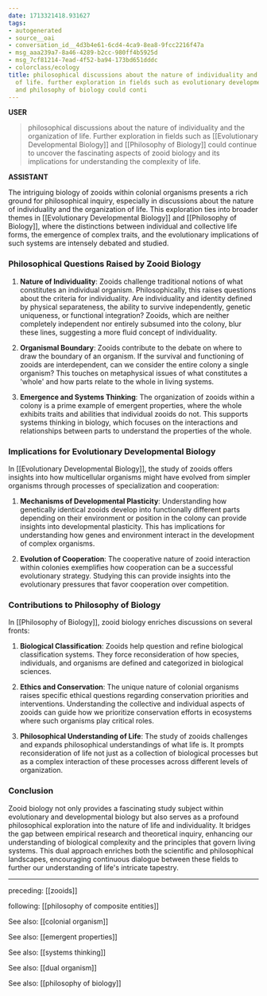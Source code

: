 ```yaml
---
date: 1713321418.931627
tags:
- autogenerated
- source__oai
- conversation_id__4d3b4e61-6cd4-4ca9-8ea8-9fcc2216f47a
- msg_aaa239a7-8a46-4289-b2cc-980ff4b5925d
- msg_7cf81214-7ead-4f52-ba94-173bd651dddc
- colorclass/ecology
title: philosophical discussions about the nature of individuality and the organization
  of life. further exploration in fields such as evolutionary developmental biology
  and philosophy of biology could conti
---
```


**USER**

>philosophical discussions about the nature of individuality and the organization of life. Further exploration in fields such as [[Evolutionary Developmental Biology]] and [[Philosophy of Biology]] could continue to uncover the fascinating aspects of zooid biology and its implications for understanding the complexity of life.


**ASSISTANT**

The intriguing biology of zooids within colonial organisms presents a rich ground for philosophical inquiry, especially in discussions about the nature of individuality and the organization of life. This exploration ties into broader themes in [[Evolutionary Developmental Biology]] and [[Philosophy of Biology]], where the distinctions between individual and collective life forms, the emergence of complex traits, and the evolutionary implications of such systems are intensely debated and studied.

### Philosophical Questions Raised by Zooid Biology

1. **Nature of Individuality**: Zooids challenge traditional notions of what constitutes an individual organism. Philosophically, this raises questions about the criteria for individuality. Are individuality and identity defined by physical separateness, the ability to survive independently, genetic uniqueness, or functional integration? Zooids, which are neither completely independent nor entirely subsumed into the colony, blur these lines, suggesting a more fluid concept of individuality.

2. **Organismal Boundary**: Zooids contribute to the debate on where to draw the boundary of an organism. If the survival and functioning of zooids are interdependent, can we consider the entire colony a single organism? This touches on metaphysical issues of what constitutes a 'whole' and how parts relate to the whole in living systems.

3. **Emergence and Systems Thinking**: The organization of zooids within a colony is a prime example of emergent properties, where the whole exhibits traits and abilities that individual zooids do not. This supports systems thinking in biology, which focuses on the interactions and relationships between parts to understand the properties of the whole.

### Implications for Evolutionary Developmental Biology

In [[Evolutionary Developmental Biology]], the study of zooids offers insights into how multicellular organisms might have evolved from simpler organisms through processes of specialization and cooperation:

1. **Mechanisms of Developmental Plasticity**: Understanding how genetically identical zooids develop into functionally different parts depending on their environment or position in the colony can provide insights into developmental plasticity. This has implications for understanding how genes and environment interact in the development of complex organisms.

2. **Evolution of Cooperation**: The cooperative nature of zooid interaction within colonies exemplifies how cooperation can be a successful evolutionary strategy. Studying this can provide insights into the evolutionary pressures that favor cooperation over competition.

### Contributions to Philosophy of Biology

In [[Philosophy of Biology]], zooid biology enriches discussions on several fronts:

1. **Biological Classification**: Zooids help question and refine biological classification systems. They force reconsideration of how species, individuals, and organisms are defined and categorized in biological sciences.

2. **Ethics and Conservation**: The unique nature of colonial organisms raises specific ethical questions regarding conservation priorities and interventions. Understanding the collective and individual aspects of zooids can guide how we prioritize conservation efforts in ecosystems where such organisms play critical roles.

3. **Philosophical Understanding of Life**: The study of zooids challenges and expands philosophical understandings of what life is. It prompts reconsideration of life not just as a collection of biological processes but as a complex interaction of these processes across different levels of organization.

### Conclusion

Zooid biology not only provides a fascinating study subject within evolutionary and developmental biology but also serves as a profound philosophical exploration into the nature of life and individuality. It bridges the gap between empirical research and theoretical inquiry, enhancing our understanding of biological complexity and the principles that govern living systems. This dual approach enriches both the scientific and philosophical landscapes, encouraging continuous dialogue between these fields to further our understanding of life's intricate tapestry.


---

preceding: [[zooids]]  


following: [[philosophy of composite entities]]

See also: [[colonial organism]]


See also: [[emergent properties]]


See also: [[systems thinking]]


See also: [[dual organism]]


See also: [[philosophy of biology]]